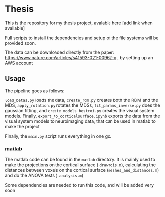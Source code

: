 # Thesis


This is the repository for my thesis project, avalable here [add link when available] 


Full scripts to install the dependencies and setup of the file systems will be provided soon. 

The data can be downloaded directly from the paper: https://www.nature.com/articles/s41593-021-00962-x , by setting up an AWS account

## Usage

The pipeline goes as follows: 

`load_betas.py` loads the data, `create_rdm.py` creates both the RDM and the MDS, `apply_rotation.py` rotates the MDSs, `fit_params_inverse.py` does the gaussian fitting, and `create_models_bestroi.py` creates the visual system models. 
Finally, `export_to_corticalsurface.ipynb` exports the data from the visual system models to neuroimaging data, that can be used in matlab to make the project 

Finally, the `main.py` script runs everything in one go. 

### matlab

The matlab code can be found in the `matlab` directory. It is mainly used to make the projections on the cortical surface ( `drawrois.m`), calculating the distances between voxels on the cortical surface (`meshes_and_distances.m`) and do the ANOVA tests (` analysis.m`)

Some dependencies are needed to run this code, and will be added very soon 

